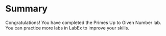 # Summary

Congratulations! You have completed the Primes Up to Given Number lab. You can practice more labs in LabEx to improve your skills.
